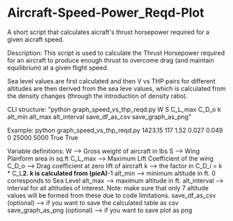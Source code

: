 # Aircraft-Speed-Power_Reqd-Plot
A short script that calculates aicraft's thrust horsepower required for a given aicraft speed.

Description:
This script is used to calculate the Thrust Horsepower required for an aircraft to produce enough thrust to overcome drag (and maintain equilibrium) at a given flight speed.
 
Sea level values are first calculated and then V vs THP pairs for different altitudes are then derived from the sea leve values, which is calculated from the density changes (through the introduction of density ratio).

CLI structure:
"python graph_speed_vs_thp_reqd.py W S C_L_max C_D_o k alt_min alt_max alt_interval save_df_as_csv save_graph_as_png"

Example:
python graph_speed_vs_thp_reqd.py 1423.15 117 1.52 0.027 0.049 0 25000 5000 True True

Variable definitions:
    W --> Gross weight of aircraft in lbs
    S --> Wing Planform area in sq.ft
    C_L_max --> Maximum Lift Coefficient of the wing
    C_D_o --> Drag coefficient at zero lift of aircraft
    k --> the factor in C_D_i = k * C_L**2. k is calculated from (pi*e*A)**-1
    alt_min --> minimum altitude in ft. 0 corresponds to Sea Level
    alt_max --> maximum altitude in ft.
    alt_interval --> interval for all altitudes of interest. 
       Note: make sure that only 7 altitude values will be formed from these due to code limitations.
    save_df_as_csv (optional) --> if you want to save the calculated table as csv
    save_graph_as_png (optional) --> if you want to save plot as png
